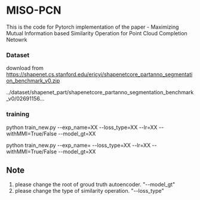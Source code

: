 # MISO-PCN
This is the code for Pytorch implementation of the paper - Maximizing Mutual Information based Similarity Operation for Point Cloud Completion Netowrk

### Dataset ###
download from https://shapenet.cs.stanford.edu/ericyi/shapenetcore_partanno_segmentation_benchmark_v0.zip

../dataset/shapenet_part/shapenetcore_partanno_segmentation_benchmark_v0/02691156...

### training ###
python train_new.py --exp_name=XX --loss_type=XX --lr=XX --withMMI=True/False --model_gt=XX

python train_new.py --exp_name= --loss_type=XX --lr=XX --withMMI=True/False --model_gt=XX

## Note 
1. please change the root of groud truth autoencoder. "--model_gt"
2. please change the type of similarity operation. "--loss_type"